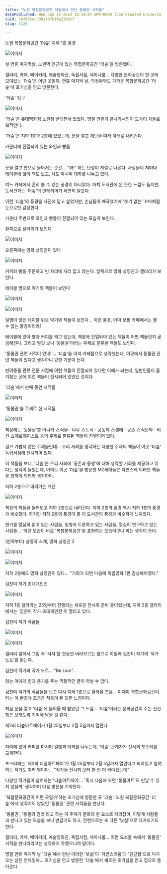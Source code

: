 ```yaml
---
title: "노원 복합문화공간 더숲에서 만난 동물권 서적들"
datePublished: Wed Jan 25 2023 19:34:07 GMT+0000 (Coordinated Universal Time)
cuid: cm705kerc001i07k1fp2388z7
slug: 5126

---
```



노원 복합문화공간 '더숲' 지하 1층 풍경

![이미지](https://cdn.hashnode.com/res/hashnode/image/upload/v1739258403425/9e92e8a9-e872-46fb-bd86-8f285626e69a.jpeg)

설 연휴 마지막날, 노원역 인근에 있는 복합문화공간 '더숲'을 방문했다.

갤러리, 카페, 베이커리, 예술영화관, 독립서점, 세미나룸... 다양한 문화공간이 한 곳에 모여있는 '더숲'은 어떤 곳일까. 연휴 마지막 날, 의정부와도 가까운 복합문화공간 '더숲'에 호기심을 안고 방문한다.

'더숲' 입구

![이미지](https://cdn.hashnode.com/res/hashnode/image/upload/v1739258405393/0051b440-c90b-465c-bdd9-ac4cbd2411cc.jpeg)

'더숲'은 롯데백화점 노원점 반대편에 있었다. 명절 연휴가 끝나가서인지 도심이 차들로 북적인다.

'더숲'은 지하 1층과 2층에 있었는데, 문을 열고 계단을 따라 아래로 내려간다.

카운터에 진열되어 있는 와인과 빵들

![이미지](https://cdn.hashnode.com/res/hashnode/image/upload/v1739258407558/e18a6da9-2e32-4422-a5c0-5705b59ec50f.jpeg)

문을 열고 안으로 들어서는 순간... "와!" 하는 탄성이 저절로 나온다. 사람들이 저마다 테이블에 앉아 책도 보고, 차도 마시며 대화를 나누고 있다.

여느 카페에서 흔히 볼 수 있는 풍경이 아니었다. 마치 도서관에 온 듯한 느낌도 들지만, 도서관과는 '더숲'의 인테리어가 확연히 달랐다.

이런 '더숲'의 풍경을 사진에 담고 싶었지만, 손님들이 빼곡했기에 '숫기 없는' 꼬마처럼 눈으로만 감상한다.

카운터 주변으로 와인과 빵들이 진열되어 있는 모습이 보인다.

왼쪽으로 갤러리가 보인다

![이미지](https://cdn.hashnode.com/res/hashnode/image/upload/v1739258409373/5c930045-3b05-4f2a-9734-6c71aa42abc4.jpeg)

오른쪽에는 영화 상영관이 있다

![이미지](https://cdn.hashnode.com/res/hashnode/image/upload/v1739258411311/6ecf0db7-6c89-48fd-bbc3-49b2e5aa86a0.jpeg)

커피와 빵을 주문하고 빈 자리에 자리 잡고 앉는다. 앞쪽으로 영화 상영관과 갤러리가 보인다.

테이블 옆으로 악기와 책들이 보인다

![이미지](https://cdn.hashnode.com/res/hashnode/image/upload/v1739258413374/e7c25628-f046-4b5e-8b48-456c6713fa16.jpeg)

![이미지](https://cdn.hashnode.com/res/hashnode/image/upload/v1739258415847/b33d7c75-1124-40e5-94f6-b10411f1ae3e.jpeg)

일행이 앉은 테이블 뒤로 악기와 책들이 보인다... 이런 풍경, 아마 보통 카페에서는 볼 수 없는 풍경이리라!

테이블에 앉아 빵과 커피를 먹고 있는데, 책장에 진열되어 있는 책들이 어떤 책들인지 궁금해진다. 그리고 얼핏 보니 '동물권'이라는 주제로 분류된 책들도 보인다.

'동물권 관련 서적이 있네!'... '더숲'을 이색 카페쯤으로 생각했는데, 이곳에서 동물권 관련 책들이 있다고 생각하니 묘한 기분이 든다.

반려동물 관련 전문 서점에 이런 책들이 진열되어 있다면 이해가 되는데, 일반인들이 즐겨찾는 곳에 이런 책들이 전시되어 있었던 것이다.

'더숲'에서 판매 중인 서적들

![이미지](https://cdn.hashnode.com/res/hashnode/image/upload/v1739258418293/1ff5296a-0702-477a-8e90-3b9703c811e6.jpeg)

'동물권'을 주제로 한 서적들

![이미지](https://cdn.hashnode.com/res/hashnode/image/upload/v1739258420497/793547d2-47af-473b-b7f2-8ede3058ed0f.jpeg)

책장에는 '동물권'뿐 아니라 △식물ㆍ나무 △도시ㆍ공동체 △생태ㆍ공존 △식문화ㆍ비건 △제로웨이스트 등의 주제로 분류된 책들이 진열되어 있다.

결코 가볍지 않은 주제들인데... 우리 사회를 생각하는 다양한 주제의 책들이 이곳 '더숲' 독립서점에 전시되어 있다.

이 책들을 보니, '더숲'은 우리 사회에 '공존과 동행'에 대해 생각할 기회를 제공하고 있다는 생각이 들었는데, 아마도 이곳 '더숲'을 방문한 MZ세대들은 자연스레 이러한 책들을 접하게 되리라 생각한다.

지하 2층으로 내려가는 계단

![이미지](https://cdn.hashnode.com/res/hashnode/image/upload/v1739258422783/e488f51c-f564-419d-9947-64963ae8d720.jpeg)

책장의 책들을 둘러보고 지하 2층으로 내려간다. 지하 2층의 풍경 역시 지하 1층의 풍경과 비슷했다. 하지만 지하 2층의 풍경이 좀 더 도서관의 풍경과 비슷하게 느껴졌다.

뭔가를 열심히 읽고 있는 사람들, 일행과 토론하고 있는 사람들, 열심히 연구하고 있는 사람들... '이런 모습이 바로 '복합문화공간'을 표현하는 모습이구나'하는 생각이 든다.

(왼쪽부터) 상영작 소개, 영화 상영관 2

![이미지](https://cdn.hashnode.com/res/hashnode/image/upload/v1739258424785/1753b83a-743f-46de-8496-a22b5c0906de.jpeg)

![이미지](https://cdn.hashnode.com/res/hashnode/image/upload/v1739258426691/5de1b237-c6be-4a85-ab4e-69bf2038aa3c.jpeg)

지하 2층에도 영화 상영관이 있다... "기회가 되면 다음에 독립영화 1편 감상해야겠다."

김찬미 작가 초대개인전

![이미지](https://cdn.hashnode.com/res/hashnode/image/upload/v1739258428386/475b8303-08fc-454e-bc1e-432b704c6d1b.jpeg)

지하 1층 갤러리는 25일부터 진행되는 새로운 전시회 준비 중이었는데, 지하 2층 갤러리에서는 '김찬미 작가 초대개인전'이 열리고 있다.

김찬미 작가 작품들

![이미지](https://cdn.hashnode.com/res/hashnode/image/upload/v1739258430788/508f8295-9f5d-4ee6-ac98-ffdf3fb3dd27.jpeg)

![이미지](https://cdn.hashnode.com/res/hashnode/image/upload/v1739258433190/9999f258-6826-4b28-be7f-21ba110ecb8c.jpeg)

갤러리 앞에서 그림 속 '사자'를 한동안 바라보고는 옆으로 이동해 김찬미 작가의 '작가 노트'를 읽는다.

김찬미 작가의 작가 노트... "Be Lion".

읽는 이에게 힘과 용기를 주는 역동적인 글이 아닐 수 없다.

김찬미 작가의 작품들을 보고 다시 지하 1층으로 올라올 즈음... 이제야 복합문화공간이라는 이 환경에 조금은 적응이 된 듯한 느낌이다.

처음 문을 열고 '더숲'에 들어올 때 받았던 그 느낌... '더숲'이라는 문화공간이 주는 신선함은 오래도록 기억에 남을 것 같다.

제2회 더숲아트페어가 1월 25일부터 2월 5일까지 열린다

![이미지](https://cdn.hashnode.com/res/hashnode/image/upload/v1739258435126/d5a997c7-cf04-47e4-b4aa-1cece7fb143f.jpeg)

자리에 앉아 커피를 마시며 일행과 대화를 나누는데, '더숲' 관계자가 전시회 포스터를 교체한다.

포스터에는 '제2회 더숲아트페어'가 1월 25일부터 2월 5일까지 열린다고 되어있고 참여하는 작가도 여러 명이다... "작가들 전시회 보러 한 번 더 와야겠는데"

다양한 작가들이 참여하는 '더숲아트페어'... '혹시 다음에 오면 '동물아트'도 만날 수 있지 않을까' 생각하며 다음 방문을 기약한다.

'복합문화공간이 어떤 곳일까'하는 호기심에 방문한 곳 '더숲'. 노원 복합문화공간 '더숲'에서 생각지도 않았던 '동물권' 관련 서적들을 만났다.

'동물권', '동물의 권리'라고 하는 이 주제가 문화의 한 요소로 자리잡아, 이렇게 사람들과 만나고 있는 모습을 보니 반갑기도 하고, 한편으로는 또 다른 '낯섦'으로 다가오기도 한다.

갤러리, 카페, 베이커리, 예술영화관, 독립서점, 세미나룸... 이런 요소들 속에서 '동물권' 서적을 만나리라고는 생각하지 못했으니까 말이다.

명절 연휴 마지막 날 '더숲'에서 만난 이러한 '낯섦'이 '자연스러움'과 '친근함'으로 다가오는 날은 언제일까... 호기심을 안고 방문한 '더숲'에서 새로운 호기심을 안고 집으로 돌아온다.
